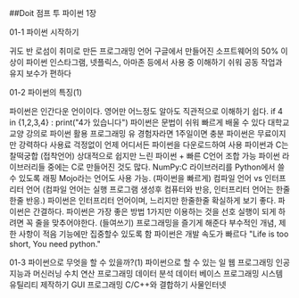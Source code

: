 ##Doit 점프 투 파이썬 1장

01-1 파이썬 시작하기

귀도 반 로섬이 취미로 만든 프로그래밍 언어
구글에서 만들어진 소프트웨어의 50% 이상이 파이썬
인스타그램, 넷플릭스, 아마존 등에서 사용 중
이해하기 쉬워 공동 작업과 유지 보수가 편하다

01-2 파이썬의 특징(1)

파이썬은 인간다운 언이이다. 영어만 어느정도 알아도 직관적으로 이해하기 쉽다.
  if 4 in {1,2,3,4} : print("4가 있습니다")
파이썬은 문법이 쉬워 빠르게 배울 수 있다
  대학교 교양 강의로 파이썬 활용
  프로그래밍 유 경험자라면 1주일이면 충분
파이썬은 무료이지만 강력하다
  사용료 걱정없이 언제 어디서든 파이썬을 다운로드하여 사용
  파이썬과 C는 찰떡궁합 (접착언어)
    상대적으로 쉽지만 느린 파이썬 + 빠른 C언어 조합 가능
  파이썬 라이브러리들 중에는 C로 만들어진 것도 많다.
    NumPy:C 라이브러리를 Python에서 쓸 수 있도록 래핑
  Mojo라는 언어도 사용 가능. (파이썬을 빠르게)
컴파일 언어 vs 인터프리터 언어 (컴파일 언어는 실행 프로그램 생성후 컴퓨터와 반응, 인터프리터 언어는 한줄한줄 반응.)
  파이썬은 인터프리터 언어이며, 느리지만 한줄한줄 확실하게 보기 좋다.
파이썬은 간결하다.
  파이썬은 가장 좋은 방법 1가지만 이용하는 것을 선호
  실행이 되게 하려면 꼭 줄을 맞추어야한다. (들여쓰기)
프로그래밍을 즐기게 해준다
  부수적인 개념, 제한 사항이 적음
  기능에만 집중할수 있도록 함
파이썬은 개발 속도가 빠르다
  "Life is too short, You need python."

01-3 파이썬으로 무엇을 할 수 있을까?(1)
파이썬으로 할 수 있는 일
  웹 프로그래밍
  인공지능과 머신러닝
  수치 연산 프로그래밍
  데이터 분석
  데이터 베이스 프로그래밍
  시스템 유틸리티 제작하기
  GUI 프로그래밍
  C/C++와 결합하기
  사물인터넷
